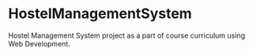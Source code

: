# HostelManagementSystem
Hostel Management System project as a part of course curriculum using Web Development.
